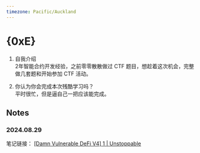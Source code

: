 ```yaml
---
timezone: Pacific/Auckland
---
```


# {0xE}

1. 自我介绍  
2年智能合约开发经验，之前零零散散做过 CTF 题目，想趁着这次机会，完整做几套题和开始参加 CTF 活动。  

2. 你认为你会完成本次残酷学习吗？  
平时很忙，但是逼自己一把应该能完成。  


## Notes

<!-- Content_START -->

### 2024.08.29
笔记链接：
[[Damn Vulnerable DeFi V4] 1 | Unstoppable](./Writeup/0xE/[Damn%20Vulnerable%20DeFi%20V4]%201%20|%20Unstoppable.md)


<!-- Content_END -->

